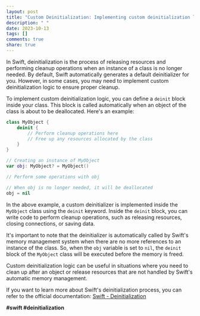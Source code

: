 ```yaml
---
layout: post
title: "Custom Deinitialization: Implementing custom deinitialization logic"
description: " "
date: 2023-10-13
tags: []
comments: true
share: true
---
```


In Swift, deinitialization is the process of releasing resources and performing cleanup operations when an instance of a class is no longer needed. By default, Swift automatically generates a default deinitializer for you. However, in some cases, you may need to implement custom deinitialization logic to ensure proper cleanup.

To implement custom deinitialization logic, you can define a `deinit` block inside your class. This block is called automatically when an object of the class is about to be deallocated. Here's an example:

```swift
class MyObject {
    deinit {
        // Perform cleanup operations here
        // Free up any resources allocated by the class
    }
}

// Creating an instance of MyObject
var obj: MyObject? = MyObject()

// Perform some operations with obj

// When obj is no longer needed, it will be deallocated
obj = nil
```

In the above example, a custom deinitializer is implemented inside the `MyObject` class using the `deinit` keyword. Inside the `deinit` block, you can write code to perform cleanup operations, such as releasing resources, closing connections, or saving data.

It's important to note that the deinitializer is automatically called by Swift's memory management system when there are no more references to an instance of the class. So, when the `obj` variable is set to `nil`, the `deinit` block of the `MyObject` class will be executed before the memory is freed.

Custom deinitialization logic can be useful in situations where you need to clean up after an object or release resources that are not handled by Swift's automatic memory management.

If you want to learn more about Swift's deinitialization process, you can refer to the official documentation: [Swift - Deinitialization](https://docs.swift.org/swift-book/LanguageGuide/Deinitialization.html)

**#swift #deinitialization**